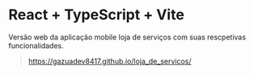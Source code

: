 # React + TypeScript + Vite

Versão web da aplicação mobile loja de serviços com suas rescpetivas funcionalidades.


>https://gazuadev8417.github.io/loja_de_servicos/
